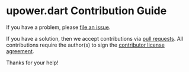# upower.dart Contribution Guide

If you have a problem, please [file an issue](https://github.com/canonical/upower.dart/issues/new).

If you have a solution, then we accept contributions via [pull requests](https://github.com/canonical/upower.dart/pulls).
All contributions require the author(s) to sign the [contributor license agreement](http://www.ubuntu.com/legal/contributors/).

Thanks for your help!
